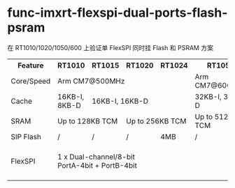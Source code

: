 # func-imxrt-flexspi-dual-ports-flash-psram
在 RT1010/1020/1050/600 上验证单 FlexSPI 同时挂 Flash 和 PSRAM 方案

<table><tbody>
    <tr>
        <th rowspan="1">Feature</th>
        <th>RT1010</th>
        <th>RT1015</th>
        <th>RT1020</th>
        <th>RT1024</th>
        <th>RT1050</th>
        <th>RT600</th>
    </tr>
    <tr>
        <td>Core/Speed</td>
        <td colspan="4">Arm CM7@500MHz</td>
        <td>Arm CM7@600MHz</td>
        <td>Arm CM33@300MHz</td>
    </tr>
    <tr>
        <td>Cache</td>
        <td>16KB-I, 8KB-D</td>
        <td colspan="3">16KB-I, 16KB-D</td>
        <td>32KB-I, 32KB-D</td>
        <td>32KB (FlexSPI)</td>
    </tr>
    <tr>
        <td>SRAM</td>
        <td colspan="2">Up to 128KB TCM</td>
        <td colspan="2">Up to 256KB TCM</td>
        <td>Up to 512KB TCM</td>
        <td>4.5MB</td>
    </tr>
    <tr>
        <td>SIP Flash</td>
        <td>/</td>
        <td>/</td>
        <td>/</td>
        <td>4MB</td>
        <td>/</td>
        <td>/</td>
    </tr>
    <tr>
        <td >FlexSPI</td>
        <td colspan="5">1 x Dual-channel/8-bit<br>
            PortA-4bit + PortB-4bit</td>
        <td>1 x Dual-channel/8-bit<br>
            PortA-8bit, PortB-8bit</td>
    </tr>
</table>


